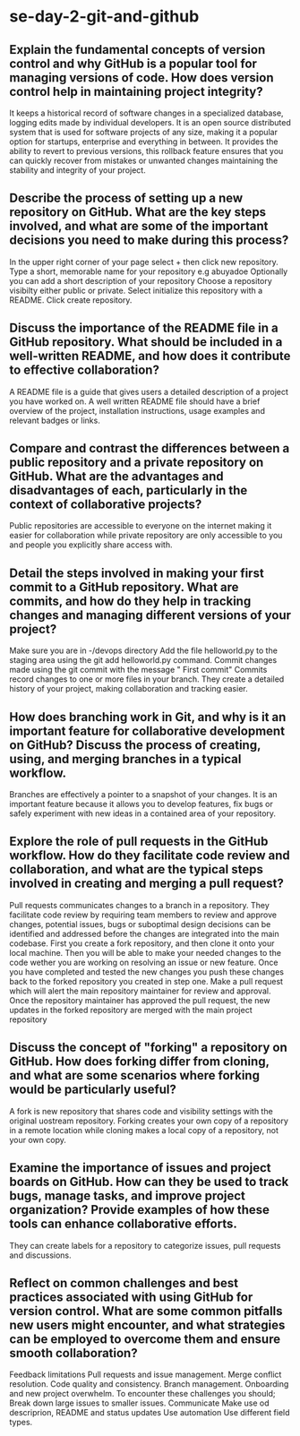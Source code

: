 # se-day-2-git-and-github
## Explain the fundamental concepts of version control and why GitHub is a popular tool for managing versions of code. How does version control help in maintaining project integrity?
It keeps a historical record of software changes in a specialized database, logging edits made by individual developers.
It is an open source distributed system that is used for software projects of any size, making it a popular option for startups, enterprise and everything in between.
It provides the ability to revert to previous versions, this rollback feature ensures that you can quickly recover from mistakes or unwanted changes maintaining the stability and integrity of your project.
## Describe the process of setting up a new repository on GitHub. What are the key steps involved, and what are some of the important decisions you need to make during this process?
In the upper right corner of your page select + then click new repository.
Type a short, memorable name for your repository e.g abuyadoe
Optionally you can add a short description of your repository
Choose a repository visibilty either public or private.
Select initialize this repository with a README.
Click create repository.
## Discuss the importance of the README file in a GitHub repository. What should be included in a well-written README, and how does it contribute to effective collaboration?
A README file is a guide that gives users a detailed description of a project you have worked on.
A well written README file should have a brief overview of the project, installation instructions, usage examples and relevant badges or links.
## Compare and contrast the differences between a public repository and a private repository on GitHub. What are the advantages and disadvantages of each, particularly in the context of collaborative projects?
Public repositories are accessible to everyone on the internet making it easier for collaboration while private repository are only accessible to you and people you explicitly share access with.
## Detail the steps involved in making your first commit to a GitHub repository. What are commits, and how do they help in tracking changes and managing different versions of your project?
Make sure you are in -/devops directory
Add the file helloworld.py to the staging area using the git add helloworld.py command.
Commit changes made using the git commit with the message " First commit"
Commits record changes to one or more files in your branch.
They create a detailed history of your project, making collaboration and tracking easier.

## How does branching work in Git, and why is it an important feature for collaborative development on GitHub? Discuss the process of creating, using, and merging branches in a typical workflow.
Branches are effectively a pointer to a snapshot of your changes.
It is an important feature because it allows you to develop features, fix bugs or safely experiment with new ideas in a contained area of your repository.


## Explore the role of pull requests in the GitHub workflow. How do they facilitate code review and collaboration, and what are the typical steps involved in creating and merging a pull request?
Pull requests communicates changes to a branch in a repository.
They facilitate code review by requiring team members to review and approve changes, potential issues, bugs or suboptimal design decisions can be identified and addressed before the changes are integrated into the main codebase.
First you create a fork repository, and then clone it onto your local machine.
Then you will be able to make your needed changes to the code wether you are working on resolving an issue or new feature.
Once you have completed and tested the new changes you push these changes back to the forked repository you created in step one.
Make a pull request which will alert the main repository maintainer for review and approval.
Once the repository maintainer has approved the pull request, the new updates in the forked repository are merged with the main project repository
## Discuss the concept of "forking" a repository on GitHub. How does forking differ from cloning, and what are some scenarios where forking would be particularly useful?
A fork is new repository that shares code and visibility settings with the original uostream repository.
Forking creates your own copy of a repository in a remote location while cloning makes a local copy of a repository, not your own copy.

## Examine the importance of issues and project boards on GitHub. How can they be used to track bugs, manage tasks, and improve project organization? Provide examples of how these tools can enhance collaborative efforts.
They can create labels for a repository to categorize issues, pull requests and discussions.


## Reflect on common challenges and best practices associated with using GitHub for version control. What are some common pitfalls new users might encounter, and what strategies can be employed to overcome them and ensure smooth collaboration?
Feedback limitations
Pull requests and issue management.
Merge conflict resolution.
Code quality and consistency.
Branch management.
Onboarding and new project overwhelm.
To encounter these challenges you should;
Break down large issues to smaller issues.
Communicate
Make use od descriprion, README and status updates
Use automation
Use different field types.

